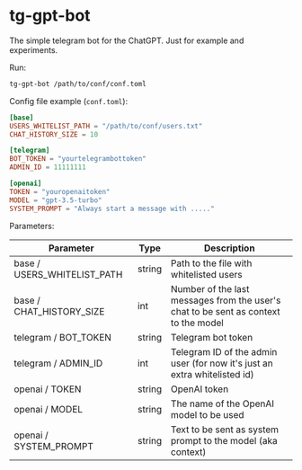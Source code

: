 # tg-gpt-bot

The simple telegram bot for the ChatGPT. Just for example and experiments.

Run:

```bash
tg-gpt-bot /path/to/conf/conf.toml
```


Config file example (`conf.toml`): 
```toml
[base]
USERS_WHITELIST_PATH = "/path/to/conf/users.txt"
CHAT_HISTORY_SIZE = 10

[telegram]
BOT_TOKEN = "yourtelegrambottoken"
ADMIN_ID = 11111111

[openai]
TOKEN = "youropenaitoken"
MODEL = "gpt-3.5-turbo"
SYSTEM_PROMPT = "Always start a message with ....."

```

Parameters:

| Parameter                       | Type   | Description                             |
| -                               | -      | -                                       |
| base / USERS_WHITELIST_PATH     | string | Path to the file with whitelisted users |
| base / CHAT_HISTORY_SIZE        | int    | Number of the last messages from the user's chat to be sent as context to the model | 
| telegram / BOT_TOKEN            | string | Telegram bot token |
| telegram / ADMIN_ID             | int    | Telegram ID of the admin user (for now it's just an extra whitelisted id) |
| openai / TOKEN                  | string | OpenAI token |
| openai / MODEL                  | string | The name of the OpenAI model to be used |
| openai / SYSTEM_PROMPT          | string | Text to be sent as system prompt to the model (aka context) |
